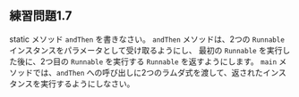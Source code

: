 ## 練習問題1.7

static メソッド `andThen` を書きなさい。
`andThen` メソッドは、2つの `Runnable` インスタンスをパラメータとして受け取るようにし、
最初の `Runnable` を実行した後に、2つ目の `Runnable` を実行する `Runnable` を返すようにします。
`main` メソッドでは、`andThen` への呼び出しに2つのラムダ式を渡して、返されたインスタンスを実行するようにしなさい。
